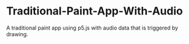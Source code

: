 # Traditional-Paint-App-With-Audio
A traditional paint app using p5.js with audio data that is triggered by drawing.
